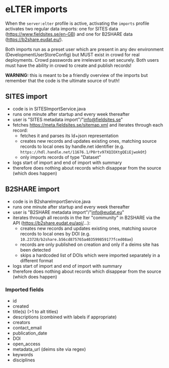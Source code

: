 # eLTER imports
When the `server:elter` profile is active, activating the `imports` profile activates two regular data imports: one for SITES data (https://www.fieldsites.se/en-GB) and one for B2SHARE data (https://b2share.eudat.eu/).

Both imports run as a preset user which are present in any dev environment (DevelopmentUserStoreConfig) but MUST exist in crowd for real deployments.
Crowd passwords are irrelevant so set securely.
Both users must have the ability in crowd to create and publish records!

**WARNING:** this is meant to be a friendly overview of the imports but remember that the code is the ultimate source of truth!

## SITES import
- code is in SITESImportService.java
- runs one minute after startup and every week thereafter
- user is "SITES metadata import"/"info@fieldsites.se"
- fetches https://meta.fieldsites.se/sitemap.xml and iterates through each record:
    - fetches it and parses its ld+json representation
    - creates new records and updates existing ones, matching source records to local ones by handle.net identifier (e.g. `https://hdl.handle.net/11676.1/P8rtv97XQIOXtgQEiEjwokOt`)
    - only imports records of type "Dataset"
- logs start of import and end of import with summary
- therefore does nothing about records which disappear from the source (which does happen)

## B2SHARE import
- code is in B2shareImportService.java
- runs one minute after startup and every week thereafter
- user is "B2SHARE metadata import"/"info@eudat.eu"
- iterates through all records in the lter "community" in B2SHARE via the API (https://b2share.eudat.eu/api/...):
    - creates new records and updates existing ones, matching source records to local ones by DOI (e.g. `10.23728/b2share.b56cd875765a403599859177fced08ae`)
    - records are only published on creation and only if a deims site has been detected
    - skips a hardcoded list of DOIs which were imported separately in a different format
- logs start of import and end of import with summary
- therefore does nothing about records which disappear from the source (which does happen)

### Imported fields
- id
- created
- title(s) (>1 to alt titles)
- descriptions (combined with labels if appropriate)
- creators
- contact_email
- publication_date
- DOI
- open_access
- metadata_url (deims site via regex)
- keywords
- disciplines
